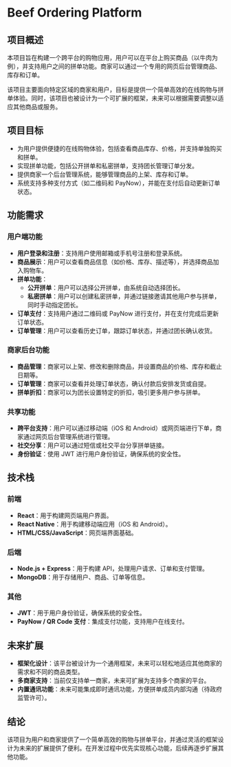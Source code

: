 # Beef Ordering Platform

## 项目概述
本项目旨在构建一个跨平台的购物应用，用户可以在平台上购买商品（以牛肉为例），并支持用户之间的拼单功能。商家可以通过一个专用的网页后台管理商品、库存和订单。

该项目主要面向特定区域的商家和用户，目标是提供一个简单高效的在线购物与拼单体验。同时，该项目也被设计为一个可扩展的框架，未来可以根据需要调整以适应其他商品或服务。

## 项目目标
- 为用户提供便捷的在线购物体验，包括查看商品库存、价格，并支持单独购买和拼单。
- 实现拼单功能，包括公开拼单和私密拼单，支持团长管理订单分发。
- 提供商家一个后台管理系统，能够管理商品的上架、库存和订单。
- 系统支持多种支付方式（如二维码和 PayNow），并能在支付后自动更新订单状态。

## 功能需求

### 用户端功能
- **用户登录和注册**：支持用户使用邮箱或手机号注册和登录系统。
- **商品展示**：用户可以查看商品信息（如价格、库存、描述等），并选择商品加入购物车。
- **拼单功能**：
  - **公开拼单**：用户可以选择公开拼单，由系统自动选择团长。
  - **私密拼单**：用户可以创建私密拼单，并通过链接邀请其他用户参与拼单，同时手动指定团长。
- **订单支付**：支持用户通过二维码或 PayNow 进行支付，并在支付完成后更新订单状态。
- **订单管理**：用户可以查看历史订单，跟踪订单状态，并通过团长确认收货。

### 商家后台功能
- **商品管理**：商家可以上架、修改和删除商品，并设置商品的价格、库存和截止日期等。
- **订单管理**：商家可以查看并处理订单状态，确认付款后安排发货或自提。
- **拼单折扣**：商家可以为团长设置特定的折扣，吸引更多用户参与拼单。

### 共享功能
- **跨平台支持**：用户可以通过移动端（iOS 和 Android）或网页端进行下单，商家通过网页后台管理系统进行管理。
- **社交分享**：用户可以通过短信或社交平台分享拼单链接。
- **身份验证**：使用 JWT 进行用户身份验证，确保系统的安全性。

## 技术栈
### 前端
- **React**：用于构建网页端用户界面。
- **React Native**：用于构建移动端应用（iOS 和 Android）。
- **HTML/CSS/JavaScript**：网页端界面基础。
  
### 后端
- **Node.js + Express**：用于构建 API，处理用户请求、订单和支付管理。
- **MongoDB**：用于存储用户、商品、订单等信息。

### 其他
- **JWT**：用于用户身份验证，确保系统的安全性。
- **PayNow / QR Code 支付**：集成支付功能，支持用户在线支付。

## 未来扩展
- **框架化设计**：该平台被设计为一个通用框架，未来可以轻松地适应其他商家的需求和不同的商品类型。
- **多商家支持**：当前仅支持单一商家，未来可扩展为支持多个商家的平台。
- **内置通讯功能**：未来可能集成即时通讯功能，方便拼单成员内部沟通（待政府监管许可）。

## 结论
该项目为用户和商家提供了一个简单高效的购物与拼单平台，并通过灵活的框架设计为未来的扩展提供了便利。在开发过程中优先实现核心功能，后续再逐步扩展其他功能。
